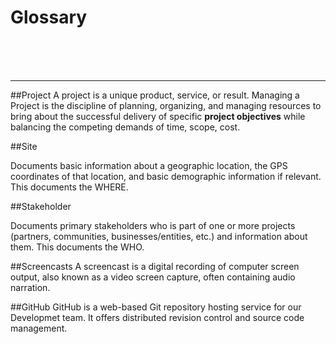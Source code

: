 # Glossary
<br>
<br>
<br>

---






##Project
A project is a unique product, service, or result. Managing a Project is the discipline of planning, organizing, and managing resources to bring about the successful delivery of specific **project objectives** while balancing the competing demands of time, scope, cost. 

##Site

Documents basic information about a geographic location, the GPS coordinates of that location, and basic demographic information if relevant. This documents the WHERE. 

##Stakeholder 

Documents primary stakeholders who is part of one or more projects (partners, communities, businesses/entities, etc.) and information about them. This documents the WHO.

##Screencasts 
A screencast is a digital recording of computer screen output, also known as a video screen capture, often containing audio narration.

##GitHub
GitHub is a web-based Git repository hosting service for our Developmet team. It offers distributed revision control and source code management.